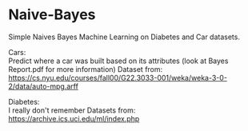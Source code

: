 # Naive-Bayes
Simple Naives Bayes Machine Learning on Diabetes and Car datasets.

Cars:  
Predict where a car was built based on its attributes (look at Bayes Report.pdf for more information)
Dataset from: https://cs.nyu.edu/courses/fall00/G22.3033-001/weka/weka-3-0-2/data/auto-mpg.arff

Diabetes:  
I really don't remember
Datasets from: https://archive.ics.uci.edu/ml/index.php
